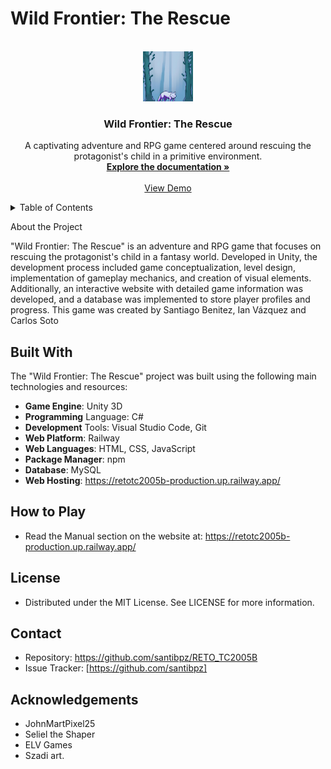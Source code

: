 # Wild Frontier: The Rescue
<!-- PROJECT LOGO -->
<br />
<div align="center">
  <a href="https://github.com/santibpz/RETO_TC2005B">
    <img src="https://github.com/santibpz/RETO_TC2005B/blob/main/Web/server/client/assets/img/Logo.png" alt="Logo" width="80" height="80">
  </a>
  <h3 align="center">Wild Frontier: The Rescue</h3>
  <p align="center">
    A captivating adventure and RPG game centered around rescuing the protagonist's child in a primitive environment.
    <br />
    <a href="https://github.com/santibpz/RETO_TC2005B"><strong>Explore the documentation »</strong></a>
    <br />
    <br />
    <a href="https://github.com/santibpz/RETO_TC2005B">View Demo</a>
  </p>
</div>
<!-- TABLE OF CONTENTS -->
<details>
  <summary>Table of Contents</summary>
  <ol>
    <li>
      <a href="#about-the-project">About the Project</a>
      <ul>
        <li><a href="#built-with">Built With</a></li>
      </ul>
    </li>
  </ol>
</details>
<!-- ABOUT THE PROJECT -->

About the Project

"Wild Frontier: The Rescue" is an adventure and RPG game that focuses on rescuing the protagonist's child in a fantasy world. Developed in Unity, the development process included game conceptualization, level design, implementation of gameplay mechanics, and creation of visual elements. Additionally, an interactive website with detailed game information was developed, and a database was implemented to store player profiles and progress. This game was created by Santiago Benitez, Ian Vázquez and Carlos Soto

## Built With
The "Wild Frontier: The Rescue" project was built using the following main technologies and resources:

- **Game Engine**: Unity 3D
- **Programming** Language: C#
- **Development** Tools: Visual Studio Code, Git
- **Web Platform**: Railway
- **Web Languages**: HTML, CSS, JavaScript
- **Package Manager**: npm
- **Database**: MySQL
- **Web Hosting**: https://retotc2005b-production.up.railway.app/
<!-- USAGE -->
## How to Play
- Read the Manual section on the website at: https://retotc2005b-production.up.railway.app/
<!-- LICENSE -->
## License
- Distributed under the MIT License. See LICENSE for more information.
<!-- CONTACT -->
## Contact
- Repository: https://github.com/santibpz/RETO_TC2005B
- Issue Tracker: [https://github.com/santibpz]
<!-- ACKNOWLEDGEMENTS -->
## Acknowledgements
- JohnMartPixel25
- Seliel the Shaper
- ELV Games
- Szadi art.
